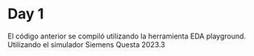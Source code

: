 # Day 1
El código anterior se compiló utilizando la herramienta EDA playground. Utilizando el simulador Siemens Questa 2023.3